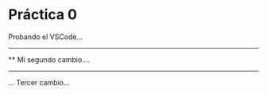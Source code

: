  # Práctica 0

Probando el VSCode...

***********************
**  Mi segundo cambio....
*************************

... Tercer cambio...
